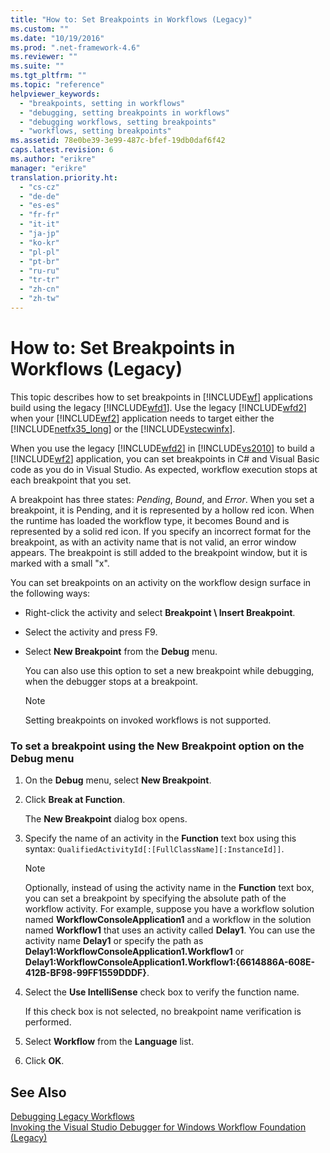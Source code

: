```yaml
---
title: "How to: Set Breakpoints in Workflows (Legacy)"
ms.custom: ""
ms.date: "10/19/2016"
ms.prod: ".net-framework-4.6"
ms.reviewer: ""
ms.suite: ""
ms.tgt_pltfrm: ""
ms.topic: "reference"
helpviewer_keywords: 
  - "breakpoints, setting in workflows"
  - "debugging, setting breakpoints in workflows"
  - "debugging workflows, setting breakpoints"
  - "workflows, setting breakpoints"
ms.assetid: 78e0be39-3e99-487c-bfef-19db0daf6f42
caps.latest.revision: 6
ms.author: "erikre"
manager: "erikre"
translation.priority.ht: 
  - "cs-cz"
  - "de-de"
  - "es-es"
  - "fr-fr"
  - "it-it"
  - "ja-jp"
  - "ko-kr"
  - "pl-pl"
  - "pt-br"
  - "ru-ru"
  - "tr-tr"
  - "zh-cn"
  - "zh-tw"
---
```

# How to: Set Breakpoints in Workflows (Legacy)
This topic describes how to set breakpoints in [!INCLUDE[wf](../workflow-designer/includes/wf_md.md)] applications build using the legacy [!INCLUDE[wfd1](../workflow-designer/includes/wfd1_md.md)]. Use the legacy [!INCLUDE[wfd2](../workflow-designer/includes/wfd2_md.md)] when your [!INCLUDE[wf2](../workflow-designer/includes/wf2_md.md)] application needs to target either the [!INCLUDE[netfx35_long](../workflow-designer/includes/netfx35_long_md.md)] or the [!INCLUDE[vstecwinfx](../workflow-designer/includes/vstecwinfx_md.md)].  
  
 When you use the legacy [!INCLUDE[wfd2](../workflow-designer/includes/wfd2_md.md)] in [!INCLUDE[vs2010](../modeling/includes/vs2010_md.md)] to build a [!INCLUDE[wf2](../workflow-designer/includes/wf2_md.md)] application, you can set breakpoints in C# and Visual Basic code as you do in Visual Studio. As expected, workflow execution stops at each breakpoint that you set.  
  
 A breakpoint has three states: *Pending*, *Bound*, and *Error*. When you set a breakpoint, it is Pending, and it is represented by a hollow red icon. When the runtime has loaded the workflow type, it becomes Bound and is represented by a solid red icon. If you specify an incorrect format for the breakpoint, as with an activity name that is not valid, an error window appears. The breakpoint is still added to the breakpoint window, but it is marked with a small "x".  
  
 You can set breakpoints on an activity on the workflow design surface in the following ways:  
  
-   Right-click the activity and select **Breakpoint \ Insert Breakpoint**.  
  
-   Select the activity and press F9.  
  
-   Select **New Breakpoint** from the **Debug** menu.  
  
     You can also use this option to set a new breakpoint while debugging, when the debugger stops at a breakpoint.  
  
    > [!NOTE]
    >  Setting breakpoints on invoked workflows is not supported.  
  
### To set a breakpoint using the New Breakpoint option on the Debug menu  
  
1.  On the **Debug** menu, select **New Breakpoint**.  
  
2.  Click **Break at Function**.  
  
     The **New Breakpoint** dialog box opens.  
  
3.  Specify the name of an activity in the **Function** text box using this syntax: `QualifiedActivityId[:[FullClassName][:InstanceId]]`.  
  
    > [!NOTE]
    >  Optionally, instead of using the activity name in the **Function** text box, you can set a breakpoint by specifying the absolute path of the workflow activity. For example, suppose you have a workflow solution named **WorkflowConsoleApplication1** and a workflow in the solution named **Workflow1** that uses an activity called **Delay1**. You can use the activity name **Delay1** or specify the path as **Delay1:WorkflowConsoleApplication1.Workflow1** or **Delay1:WorkflowConsoleApplication1.Workflow1:{6614886A-608E-412B-BF98-99FF1559DDDF}**.  
  
4.  Select the **Use IntelliSense** check box to verify the function name.  
  
     If this check box is not selected, no breakpoint name verification is performed.  
  
5.  Select **Workflow** from the **Language** list.  
  
6.  Click **OK**.  
  
## See Also  
 [Debugging Legacy Workflows](../workflow-designer/debugging-legacy-workflows.md)   
 [Invoking the Visual Studio Debugger for Windows Workflow Foundation (Legacy)](../workflow-designer/invoking-the-visual-studio-debugger-for-windows-workflow-foundation--legacy-.md)